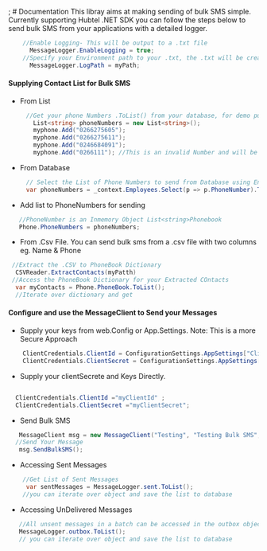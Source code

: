 ; #  Documentation
This libray aims at making sending of bulk SMS simple. Currently supporting Hubtel .NET SDK you can follow the steps below to send
bulk SMS from your applications with a detailed logger.

```cs
    //Enable Logging- This will be output to a .txt file
      MessageLogger.EnableLogging = true;
    //Specify your Environment path to your .txt, the .txt will be created automatically if it doesnt exist
      MessageLogger.LogPath = myPath;
```
#### Supplying Contact List for Bulk SMS
* From List
```cs
     //Get your phone Numbers .ToList() from your database, for demo purpose i am building the list
       List<string> phoneNumbers = new List<string>();
       myphone.Add("0266275605");
       myphone.Add("0266275611");
       myphone.Add("0246684091");
       myphone.Add("0266111"); //This is an invalid Number and will be saved to outbox.
  ``` 
* From Database
 ```cs
      // Select the List of Phone Numbers to send from Database using Entity
      var phoneNumbers = _context.Employees.Select(p => p.PhoneNumber).ToList();
 ```   
 
   * Add list to PhoneNumbers for sending 
  ```cs
     //PhoneNumber is an Inmemory Object List<string>Phonebook
     Phone.PhoneNumbers = phoneNumbers;
 ```    

  
   * From .Csv File. 
    You can send bulk sms from a .csv file with two columns eg. Name & Phone
  ```cs
   //Extract the .CSV to PhoneBook Dictionary
    CSVReader.ExtractContacts(myPatth)     
   //Access the PhoneBook Dictionary for your Extracted COntacts 
    var myContacts = Phone.PhoneBook.ToList();
    //Iterate over dictionary and get 
  ```

  #### Configure and use the MessageClient to Send your Messages
   * Supply your keys from web.Config or App.Settings. Note: This is a more Secure Approach
```cs   
    ClientCredentials.ClientId = ConfigurationSettings.AppSettings["ClientId"];
    ClientCredentials.ClientSecret = ConfigurationSettings.AppSettings["ClientSecret"];
   ```  
   * Supply your clientSecrete and Keys Directly.
  ```cs  
  
    ClientCredentials.ClientId ="myClientId" ;
    ClientCredentials.ClientSecret ="myClientSecret";
 ``` 
   * Send Bulk SMS
 ```cs  
    MessageClient msg = new MessageClient("Testing", "Testing Bulk SMS", true); 
   //Send Your Message
    msg.SendBulkSMS();
  ```   
  * Accessing Sent Messages
```cs
    //Get List of Sent Messages
     var sentMessages = MessageLogger.sent.ToList();
    //you can iterate over object and save the list to database
```   

  * Accessing UnDelivered Messages
 ```cs
    //All unsent messages in a batch can be accessed in the outbox object
    MessageLogger.outbox.ToList();
    // you can iterate over object and save the list to database
 ```    
